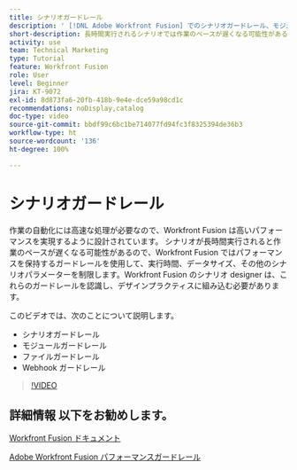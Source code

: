 ```yaml
---
title: シナリオガードレール
description: ' [!DNL Adobe Workfront Fusion] でのシナリオガードレール、モジュールガードレール、ファイルガードレール、Webhook ガードレールのすべてについて説明します。'
short-description: 長時間実行されるシナリオでは作業のペースが遅くなる可能性があるので、Workfront Fusion ではパフォーマンスを保持するガードレールを用いて、実行時間、データサイズ、その他のシナリオパラメーターを制限します
activity: use
team: Technical Marketing
type: Tutorial
feature: Workfront Fusion
role: User
level: Beginner
jira: KT-9072
exl-id: 8d873fa6-20fb-418b-9e4e-dce59a98cd1c
recommendations: noDisplay,catalog
doc-type: video
source-git-commit: bbdf99c6bc1be714077fd94fc3f8325394de36b3
workflow-type: ht
source-wordcount: '136'
ht-degree: 100%

---
```


# シナリオガードレール

作業の自動化には高速な処理が必要なので、Workfront Fusion は高いパフォーマンスを実現するように設計されています。 シナリオが長時間実行されると作業のペースが遅くなる可能性があるので、Workfront Fusion ではパフォーマンスを保持するガードレールを使用して、実行時間、データサイズ、その他のシナリオパラメーターを制限します。Workfront Fusion のシナリオ designer は、これらのガードレールを認識し、デザインプラクティスに組み込む必要があります。

このビデオでは、次のことについて説明します。

* シナリオガードレール
* モジュールガードレール
* ファイルガードレール
* Webhook ガードレール

>[!VIDEO](https://video.tv.adobe.com/v/3418727/?quality=12&learn=on&enablevpops=1&captions=jpn)

## 詳細情報 以下をお勧めします。

[Workfront Fusion ドキュメント](https://experienceleague.adobe.com/ja/docs/workfront-fusion/using/get-started-with-fusion/understand-workfront-fusion/workfront-fusion-overview)

[Adobe Workfront Fusion パフォーマンスガードレール](https://experienceleague.adobe.com/docs/workfront/using/adobe-workfront-fusion/get-started-with-workfront-fusion/fusion-performance-guardrails.html?lang=ja)
